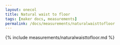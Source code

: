 ```yaml
---
layout: onecol
title: Natural waist to floor
tags: [maker docs, measurements]
permalink: /docs/measurements/naturalwaisttofloor
---
```

{% include measurements/naturalwaisttofloor.md %}
